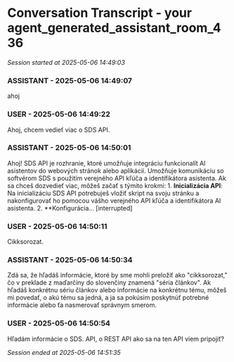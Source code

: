 # Conversation Transcript - your agent_generated_assistant_room_436

*Session started at 2025-05-06 14:49:03*

### ASSISTANT - 2025-05-06 14:49:07

ahoj

### USER - 2025-05-06 14:49:22

Ahoj, chcem vedieť viac o SDS API.

### ASSISTANT - 2025-05-06 14:50:01

Ahoj! SDS API je rozhranie, ktoré umožňuje integráciu funkcionalít AI asistentov do webových stránok alebo aplikácií. Umožňuje komunikáciu so softvérom SDS s použitím verejného API kľúča a identifikátora asistenta. Ak sa chceš dozvedieť viac, môžeš začať s týmito krokmi:  1. **Inicializácia API**: Na inicializáciu SDS API potrebuješ vložiť skript na svoju stránku a nakonfigurovať ho pomocou vášho verejného API kľúča a identifikátora AI asistenta. 2. **Konfigurácia... [interrupted]

### USER - 2025-05-06 14:50:11

Cikksorozat.

### ASSISTANT - 2025-05-06 14:50:34

Zdá sa, že hľadáš informácie, ktoré by sme mohli preložiť ako "cikksorozat," čo v preklade z maďarčiny do slovenčiny znamená "séria článkov". Ak hľadáš konkrétnu sériu článkov alebo informácie na konkrétnu tému, môžeš mi povedať, o akú tému sa jedná, a ja sa pokúsim poskytnúť potrebné informácie alebo ťa nasmerovať správnym smerom.

### USER - 2025-05-06 14:50:54

Hľadám informácie o SDS. API, o REST API ako sa na ten API viem pripojiť?

*Session ended at 2025-05-06 14:51:35*
